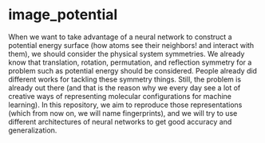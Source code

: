 # image_potential
When we want to take advantage of a neural network to construct a potential energy surface (how atoms see their neighbors! and interact with them), we should consider the physical system symmetries. We already know that translation, rotation, permutation, and reflection symmetry for a problem such as potential energy should be considered.
People already did different works for tackling these symmetry things. Still, the problem is already out there (and that is the reason why we every day see a lot of creative ways of representing molecular configurations for machine learning).
In this repository, we aim to reproduce those representations (which from now on, we will name fingerprints), and we will try to use different architectures of neural networks to get good accuracy and generalization.
